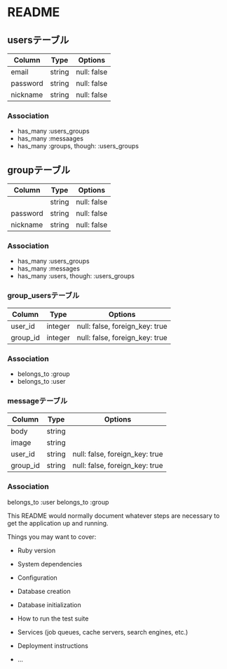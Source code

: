 # README

## usersテーブル
|Column|Type|Options|
|------|----|-------|
|email|string|null: false|
|password|string|null: false|
|nickname|string|null: false|

### Association
- has_many :users_groups
- has_many :messaages
- has_many :groups, though: :users_groups

## groupテーブル
|Column|Type|Options|
|------|----|-------|
||string|null: false|
|password|string|null: false|
|nickname|string|null: false|

### Association
- has_many :users_groups
- has_many :messages
- has_many :users, though: :users_groups


### group_usersテーブル
|Column|Type|Options|
|------|----|-------|
|user_id|integer|null: false, foreign_key: true|
|group_id|integer|null: false, foreign_key: true|

### Association
- belongs_to :group
- belongs_to :user

### messageテーブル
|Column|Type|Options|
|------|----|-------|
|body|string|
|image|string|
|user_id|string|null: false, foreign_key: true|
|group_id|string|null: false, foreign_key: true|

### Association
belongs_to :user
belongs_to :group


This README would normally document whatever steps are necessary to get the
application up and running.

Things you may want to cover:

* Ruby version

* System dependencies

* Configuration

* Database creation

* Database initialization

* How to run the test suite

* Services (job queues, cache servers, search engines, etc.)

* Deployment instructions

* ...
